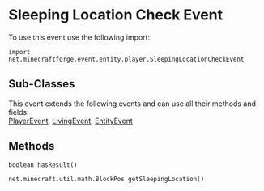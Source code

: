 # Sleeping Location Check Event

To use this event use the following import:
```groovy:no-line-numbers
import net.minecraftforge.event.entity.player.SleepingLocationCheckEvent
```

## Sub-Classes
This event extends the following events and can use all their methods and fields: <br>
[PlayerEvent](player_event/player_event.md), [LivingEvent](living_event/living_event.md), [EntityEvent](entity_event/entity_event.md)

## Methods
```groovy:no-line-numbers
boolean hasResult()
```

```groovy:no-line-numbers
net.minecraft.util.math.BlockPos getSleepingLocation()
```
